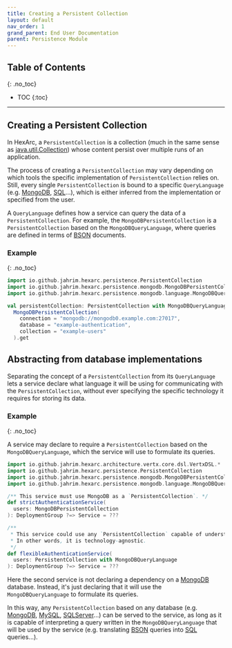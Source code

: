```yaml
---
title: Creating a Persistent Collection
layout: default
nav_order: 1
grand_parent: End User Documentation
parent: Persistence Module
---
```


## Table of Contents
{: .no_toc}

- TOC
{:toc}

---

## Creating a Persistent Collection

In HexArc, a `PersistentCollection` is a collection (much in the same sense as 
[java.util.Collection](https://docs.oracle.com/javase/8/docs/api/java/util/Collection.html))
whose content persist over multiple runs of an application.

The process of creating a `PersistentCollection` may vary depending on which tools the specific
implementation of `PersistentCollection` relies on. Still, every single `PersistentCollection`
is bound to a specific `QueryLanguage` (e.g. [MongoDB](https://www.mongodb.com/),
[SQL](https://blog.ansi.org/sql-standard-iso-iec-9075-2023-ansi-x3-135/#gref)...), which is either
inferred from the implementation or specified from the user.

A `QueryLanguage` defines how a service can query the data of a `PersistentCollection`.
For example, the `MongoDBPersistentCollection` is a `PersistentCollection` based on the
`MongoDBQueryLanguage`, where queries are defined in terms of [BSON](https://bsonspec.org/)
documents.

### Example
{: .no_toc}

```scala
import io.github.jahrim.hexarc.persistence.PersistentCollection
import io.github.jahrim.hexarc.persistence.mongodb.MongoDBPersistentCollection
import io.github.jahrim.hexarc.persistence.mongodb.language.MongoDBQueryLanguage

val persistentCollection: PersistentCollection with MongoDBQueryLanguage =
  MongoDBPersistentCollection(
    connection = "mongodb://mongodb0.example.com:27017",
    database = "example-authentication",
    collection = "example-users"
  ).get
```

## Abstracting from database implementations

Separating the concept of a `PersistentCollection` from its `QueryLanguage` lets a service
declare what language it will be using for communicating with the `PersistentCollection`,
without ever specifying the specific technology it requires for storing its data.

### Example
{: .no_toc}

A service may declare to require a `PersistentCollection` based on the `MongoDBQueryLanguage`,
which the service will use to formulate its queries.

```scala
import io.github.jahrim.hexarc.architecture.vertx.core.dsl.VertxDSL.*
import io.github.jahrim.hexarc.persistence.PersistentCollection
import io.github.jahrim.hexarc.persistence.mongodb.MongoDBPersistentCollection
import io.github.jahrim.hexarc.persistence.mongodb.language.MongoDBQueryLanguage

/** This service must use MongoDB as a `PersistentCollection`. */
def strictAuthenticationService(
  users: MongoDBPersistentCollection
): DeploymentGroup ?=> Service = ???

/**
 * This service could use any `PersistentCollection` capable of understanding MongoDB queries.
 * In other words, it is technology-agnostic.
 */
def flexibleAuthenticationService(
  users: PersistentCollection with MongoDBQueryLanguage
): DeploymentGroup ?=> Service = ???
```

Here the second service is not declaring a dependency on a [MongoDB](https://www.mongodb.com/) database.
Instead, it's just declaring that it will use the `MongoDBQueryLanguage` to formulate its queries.

In this way, any `PersistentCollection` based on any database (e.g. [MongoDB](https://www.mongodb.com/),
[MySQL](https://www.mysql.com/), [SQLServer](https://www.microsoft.com/it-it/sql-server/sql-server-2022)...)
can be served to the service, as long as it is capable of interpreting a query written in the `MongoDBQueryLanguage`
that will be used by the service (e.g. translating [BSON](https://bsonspec.org/) queries into
[SQL](https://blog.ansi.org/sql-standard-iso-iec-9075-2023-ansi-x3-135/#gref) queries...).
